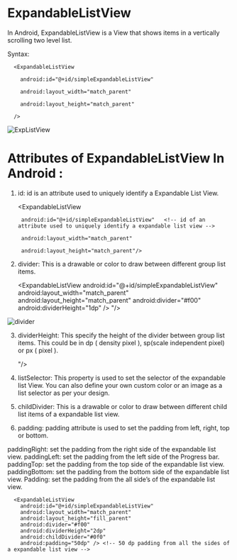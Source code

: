 # ExpandableListView
In Android, ExpandableListView is a View that shows items in a vertically scrolling two level list.

Syntax:

      <ExpandableListView
      
        android:id="@+id/simpleExpandableListView"
        
        android:layout_width="match_parent"
        
        android:layout_height="match_parent" 
        
      />


![ExpListView](https://user-images.githubusercontent.com/101108540/173298249-622a9c4b-5702-43b7-86dc-b2a33ab8f9a0.jpg)


# Attributes of ExpandableListView In Android :

1. id: id is an attribute used to uniquely identify a Expandable List View.



      <ExpandableListView
                          
        android:id="@+id/simpleExpandableListView"   <!-- id of an attribute used to uniquely identify a expandable list view -->
        
        android:layout_width="match_parent"
        
        android:layout_height="match_parent"/> 



2. divider: This is a drawable or color to draw between different group list items.



      <ExpandableListView
        android:id="@+id/simpleExpandableListView"
        android:layout_width="match_parent"
        android:layout_height="match_parent"
        android:divider="#f00"   <!-- red color divider -->
        android:dividerHeight="1dp" /> "/> <!-- red color divider with 1dp height between the groups items of expandable list view -->
        
        
        
        
![divider](https://user-images.githubusercontent.com/101108540/173300280-f7c85410-252e-4b55-871b-054622b7fa02.jpg)
        
        
        


3. dividerHeight: This specify the height of the divider between group list items. This could be in dp ( density pixel ), sp(scale independent pixel) or px ( pixel ).
      
      
      
      <ExpandableListView
        android:id="@+id/simpleExpandableListView"
        android:layout_width="match_parent"
        android:layout_height="fill_parent"
        android:dividerHeight="1dp" /> "/> <!-- red color divider with 1dp height between the groups items of expandable list view -->





4. listSelector: This property is used to set the selector of the expandable list View.
   You can also define your own custom color or an image as a list selector as per your design.
   
   
   
   

      <ExpandableListView
        android:id="@+id/simpleExpandableListView"
        android:layout_width="match_parent"
        android:layout_height="fill_parent"
        android:divider="#f00"
        android:dividerHeight="1dp"
        android:listSelector="#0f0" /> <!-- green color for the list selector item -->
        
        
        
        
        
5. childDivider: This is a drawable or color to draw between different child list items of a expandable list view.





      <ExpandableListView
        android:id="@+id/simpleExpandableListView"
        android:layout_width="match_parent"
        android:layout_height="fill_parent"
        android:divider="#f00"
        android:dividerHeight="1dp"
        android:childDivider="#0f0" /> <!-- green color divider between the child items of expandable list view -->
        
        
        
        

6. padding: padding attribute is used to set the padding from left, right, top or bottom.



paddingRight: set the padding from the right side of the expandable list view.
paddingLeft: set the padding from the left side of the Progress bar.
paddingTop: set the padding from the top side of the expandable list view.
paddingBottom: set the padding from the bottom side of the expandable list view.
Padding: set the padding from the all side’s of the expandable list view.




      <ExpandableListView
        android:id="@+id/simpleExpandableListView"
        android:layout_width="match_parent"
        android:layout_height="fill_parent"
        android:divider="#f00"
        android:dividerHeight="2dp"
        android:childDivider="#0f0"
        android:padding="50dp" /> <!-- 50 dp padding from all the sides of a expandable list view -->



